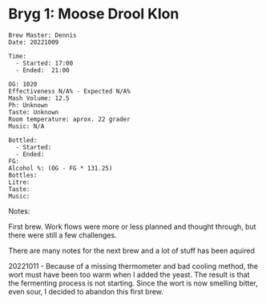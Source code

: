 # Bryg 1: Moose Drool Klon
```
Brew Master: Dennis
Date: 20221009

Time:
  - Started: 17:00
  - Ended:  21:00

OG: 1020
Effectiveness N/A% - Expected N/A%
Mash Volume: 12.5
Ph: Unknown
Taste: Unknown
Room temperature: aprox. 22 grader
Music: N/A
```

```
Bottled: 
  - Started:
  - Ended: 
FG: 
Alcohol %: (OG - FG * 131.25)
Bottles: 
Litre:
Taste: 
Music:
```

Notes:

First brew. Work flows were more or less planned and thought through, but there were still a few challenges.

There are many notes for the next brew and a lot of stuff has been aquired

20221011 - Because of a missing thermometer and bad cooling method, the wort must have been too warm when I added the yeast. The result is that the fermenting process is not starting. Since the wort is now smelling bitter, even sour, I decided to abandon this first brew.
